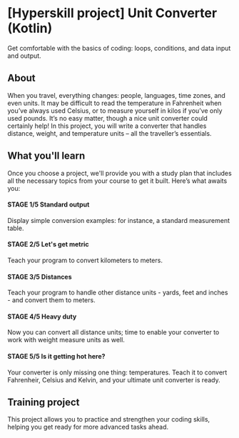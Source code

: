 # [Hyperskill project] Unit Converter (Kotlin)
Get comfortable with the basics of coding: loops, conditions, and data input and output.

## About
When you travel, everything changes: people, languages, time zones, and even units. It may be difficult to read the temperature in Fahrenheit when you’ve always used Celsius, or to measure yourself in kilos if you’ve only used pounds. It’s no easy matter, though a nice unit converter could certainly help! In this project, you will write a converter that handles distance, weight, and temperature units – all the traveller’s essentials.

## What you'll learn
Once you choose a project, we'll provide you with a study plan that includes all the necessary topics from your course to get it built. Here’s what awaits you:

#### STAGE 1/5 Standard output
Display simple conversion examples: for instance, a standard measurement table.

#### STAGE 2/5 Let's get metric
Teach your program to convert kilometers to meters.

#### STAGE 3/5 Distances
Teach your program to handle other distance units - yards, feet and inches - and convert them to meters.

#### STAGE 4/5 Heavy duty
Now you can convert all distance units; time to enable your converter to work with weight measure units as well.

#### STAGE 5/5 Is it getting hot here?
Your converter is only missing one thing: temperatures. Teach it to convert Fahrenheir, Celsius and Kelvin, and your ultimate unit converter is ready.

## Training project
This project allows you to practice and strengthen your coding skills, helping you get ready for more advanced tasks ahead.